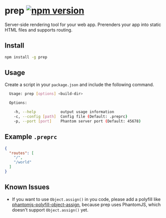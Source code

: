 # prep [![npm version](https://badge.fury.io/js/prep.svg)](https://badge.fury.io/js/prep)
Server-side rendering tool for your web app. Prerenders your app into static HTML files and supports routing.

## Install

```sh
npm install -g prep
```

## Usage

Create a script in your `package.json` and include the following command.

```sh
  Usage: prep [options] <build-dir>

  Options:

    -h, --help           output usage information
    -c, --config [path]  Config file (Default: .preprc)
    -p, --port [port]    Phantom server port (Default: 45678)
```

## Example `.preprc`

```json
{
  "routes": [
    "/",
    "/world"
  ]
}
```

## Known Issues

 - If you want to use `Object.assign()` in you code, please add a polyfill like [phantomjs-polyfill-object-assign](https://github.com/chuckplantain/phantomjs-polyfill-object-assign), because prep uses PhantomJS, which doesn't support `Object.assign()` yet.
